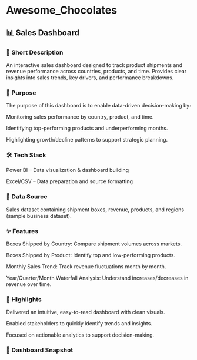 # Awesome_Chocolates

## 📊 Sales Dashboard
### 🔎 Short Description

An interactive sales dashboard designed to track product shipments and revenue performance across countries, products, and time. Provides clear insights into sales trends, key drivers, and performance breakdowns.

### 🎯 Purpose

The purpose of this dashboard is to enable data-driven decision-making by:

Monitoring sales performance by country, product, and time.

Identifying top-performing products and underperforming months.

Highlighting growth/decline patterns to support strategic planning.

### 🛠 Tech Stack

Power BI – Data visualization & dashboard building

Excel/CSV – Data preparation and source formatting

### 📂 Data Source

Sales dataset containing shipment boxes, revenue, products, and regions (sample business dataset).

### ✨ Features

Boxes Shipped by Country: Compare shipment volumes across markets.

Boxes Shipped by Product: Identify top and low-performing products.

Monthly Sales Trend: Track revenue fluctuations month by month.

Year/Quarter/Month Waterfall Analysis: Understand increases/decreases in revenue over time.

### 🌟 Highlights

Delivered an intuitive, easy-to-read dashboard with clean visuals.

Enabled stakeholders to quickly identify trends and insights.

Focused on actionable analytics to support decision-making.

### 📸 Dashboard Snapshot
